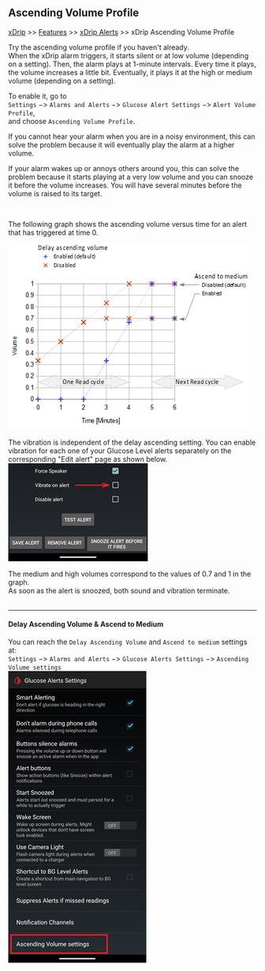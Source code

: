 ## Ascending Volume Profile  
[xDrip](../README.md) >> [Features](./Features_page.md) >> [xDrip Alerts](./Alerts_page.md) >> xDrip Ascending Volume Profile  
  
Try the ascending volume profile if you haven't already.  
When the xDrip alarm triggers, it starts silent or at low volume (depending on a setting).  Then, the alarm plays at 1-minute intervals.  Every time it plays, the volume increases a little bit.  Eventually, it plays it at the high or medium volume (depending on a setting).  
  
To enable it, go to  
`Settings` &#8722;> `Alarms and Alerts` &#8722;> `Glucose Alert Settings` &#8722;> `Alert Volume Profile`,  
and choose `Ascending Volume Profile`.  

If you cannot hear your alarm when you are in a noisy environment, this can solve the problem because it will eventually play the alarm at a higher volume.  

If your alarm wakes up or annoys others around you, this can solve the problem because it starts playing at a very low volume and you can snooze it before the volume increases.  You will have several minutes before the volume is raised to its target.  

<br/>  

The following graph shows the ascending volume versus time for an alert that has triggered at time 0.  
  
![](./Alerts/images/AscendingVolume.png)  
  
The vibration is independent of the delay ascending setting.  You can enable vibration for each one of your Glucose Level alerts separately on the corresponding "Edit alert" page as shown below.  
![](./Alerts/images/VibrateOnAlert.png)  
  
The medium and high volumes correspond to the values of 0.7 and 1 in the graph.  
As soon as the alert is snoozed, both sound and vibration terminate.  
<br/>  

---  

#### **Delay Ascending Volume & Ascend to Medium**    
You can reach the `Delay Ascending Volume` and `Ascend to medium` settings at:  
`Settings` &#8722;> `Alarms and Alerts` &#8722;> `Glucose Alerts Settings` &#8722;> `Ascending Volume settings`  
![](./Alerts/images/DelayAscendingVolume.png)  
  
  
